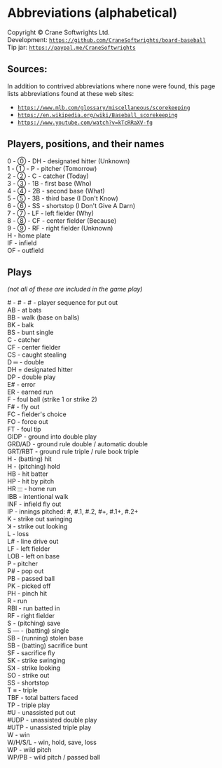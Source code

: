 # Abbreviations (alphabetical)

Copyright © Crane Softwrights Ltd.  
Development: [`https://github.com/CraneSoftwrights/board-baseball`](https://github.com/CraneSoftwrights/board-baseball)  
Tip jar: [`https://paypal.me/CraneSoftwrights`](https://paypal.me/CraneSoftwrights)  

## Sources:

In addition to contrived abbreviations where none were found, this page lists abbreviations found at these web sites:

- [`https://www.mlb.com/glossary/miscellaneous/scorekeeping`](https://www.mlb.com/glossary/miscellaneous/scorekeeping)
- [`https://en.wikipedia.org/wiki/Baseball_scorekeeping`](https://en.wikipedia.org/wiki/Baseball_scorekeeping)
- [`https://www.youtube.com/watch?v=kTcRRaXV-fg`](https://www.youtube.com/watch?v=kTcRRaXV-fg)

## Players, positions, and their names

0 - ⓪ - DH - designated hitter (Unknown)  
1 - ① - P - pitcher (Tomorrow)  
2 - ② - C - catcher (Today)  
3 - ③ - 1B - first base (Who)  
4 - ④ - 2B - second base (What)  
5 - ⑤ - 3B - third base (I Don't Know)  
6 - ⑥ - SS - shortstop  (I Don't Give A Darn)  
7 - ⑦ - LF - left fielder (Why)  
8 - ⑧ - CF - center fielder (Because)  
9 - ⑨ - RF - right fielder (Unknown)  
H -  home plate  
IF - infield  
OF - outfield  

## Plays

*(not all of these are included in the game play)*

​# - # - # - player sequence for put out  
AB - at bats  
BB - walk (base on balls)  
BK - balk  
BS - bunt single  
C - catcher  
CF - center fielder  
CS - caught stealing  
D ═ - double  
DH = designated hitter  
DP - double play  
E# - error  
ER - earned run  
F - foul ball (strike 1 or strike 2)  
F# - fly out  
FC - fielder's choice  
FO - force out  
FT - foul tip  
GIDP - ground into double play  
GRD/AD - ground rule double / automatic double  
GRT/RBT - ground rule triple / rule book triple  
H - (batting) hit  
H - (pitching) hold  
HB - hit batter  
HP - hit by pitch  
HR 𝄙 - home run  
IBB - intentional walk  
INF - infield fly out  
IP - innings pitched: #, #.1, #.2, #+, #.1+, #.2+  
K - strike out swinging  
ꓘ - strike out looking  
L - loss  
L# - line drive out  
LF - left fielder  
LOB - left on base  
P - pitcher  
P# - pop out  
PB - passed ball  
PK - picked off  
PH - pinch hit  
R - run  
RBI - run batted in  
RF - right fielder  
S - (pitching) save  
S ― - (batting) single  
SB - (running) stolen base  
SB - (batting) sacrifice bunt  
SF - sacrifice fly  
SK - strike swinging  
Sꓘ - strike looking  
SO - strike out  
SS - shortstop  
T ≡ - triple  
TBF - total batters faced  
TP - triple play  
#U - unassisted put out  
#UDP - unassisted double play  
#UTP - unassisted triple play  
W - win  
W/H/S/L - win, hold, save, loss  
WP - wild pitch  
WP/PB - wild pitch / passed ball  

  